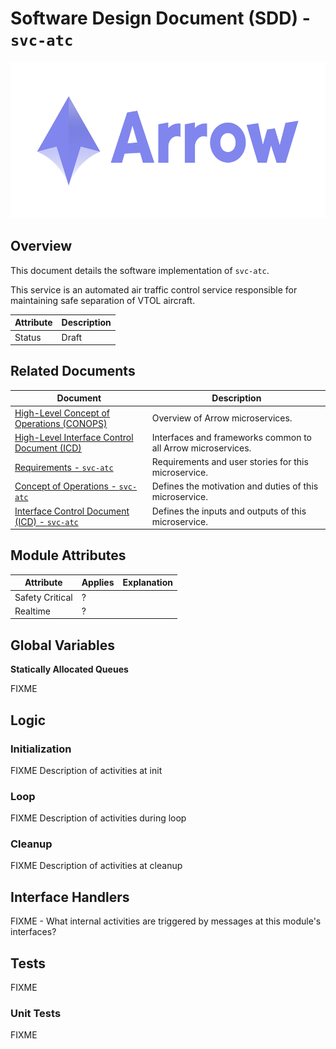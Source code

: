 # Software Design Document (SDD) - `svc-atc` 

<center>

<img src="https://github.com/Arrow-air/tf-github/raw/main/src/templates/doc-banner-services.png" style="height:250px" />

</center>

## Overview

This document details the software implementation of `svc-atc`.

This service is an automated air traffic control service responsible for maintaining safe separation of VTOL aircraft.

Attribute | Description
--- | ---
Status | Draft

## Related Documents

Document | Description
--- | ---
[High-Level Concept of Operations (CONOPS)](https://github.com/Arrow-air/se-services/blob/develop/docs/conops.md) | Overview of Arrow microservices.
[High-Level Interface Control Document (ICD)](https://github.com/Arrow-air/se-services/blob/develop/docs/icd.md)  | Interfaces and frameworks common to all Arrow microservices.
[Requirements - `svc-atc`](https://nocodb.arrowair.com/dashboard/#/nc/view/1f06e270-d36d-41cb-85ea-25a5d5d60c77) | Requirements and user stories for this microservice.
[Concept of Operations - `svc-atc`](./conops.md) | Defines the motivation and duties of this microservice.
[Interface Control Document (ICD) - `svc-atc`](./icd.md) | Defines the inputs and outputs of this microservice.

## Module Attributes

Attribute | Applies | Explanation
--- | --- | ---
Safety Critical | ? | 
Realtime | ? |

## Global Variables

**Statically Allocated Queues**

FIXME

## Logic

### Initialization

FIXME Description of activities at init

### Loop

FIXME Description of activities during loop

### Cleanup

FIXME Description of activities at cleanup

## Interface Handlers

FIXME - What internal activities are triggered by messages at this module's interfaces?

## Tests

FIXME

### Unit Tests

FIXME
